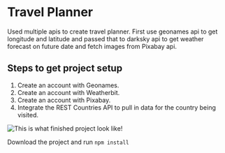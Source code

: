 # Travel Planner

Used multiple apis to create travel planner. First use geonames api to get longitude and latitude and passed that to darksky api to get weather forecast on future date and fetch images from Pixabay api.

## Steps to get project setup

1. Create an account with Geonames.
2. Create an account with Weatherbit.
3. Create an account with Pixabay.
4. Integrate the REST Countries API to pull in data for the country being visited.

![This is what finished project look like!](/src/client/media/finish-project.png "final result")

Download the project and run `npm install`

